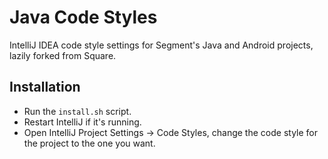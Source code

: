 Java Code Styles
================

IntelliJ IDEA code style settings for Segment's Java and Android projects, lazily forked from Square.


Installation
------------

 * Run the `install.sh` script.
 * Restart IntelliJ if it's running.
 * Open IntelliJ Project Settings -> Code Styles, change the code style for the
   project to the one you want.
